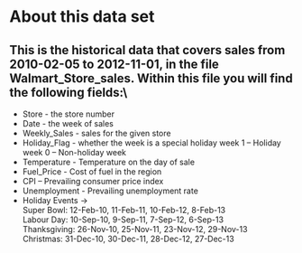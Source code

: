 # About this data set
## This is the historical data that covers sales from 2010-02-05 to 2012-11-01, in the file Walmart_Store_sales. Within this file you will find the following fields:\

* Store - the store number
* Date - the week of sales
* Weekly_Sales - sales for the given store
* Holiday_Flag - whether the week is a special holiday week 1 – Holiday week 0 – Non-holiday week
* Temperature - Temperature on the day of sale
* Fuel_Price - Cost of fuel in the region
* CPI – Prevailing consumer price index
* Unemployment - Prevailing unemployment rate
* Holiday Events -> <br /> Super Bowl: 12-Feb-10, 11-Feb-11, 10-Feb-12, 8-Feb-13<br /> Labour Day: 10-Sep-10, 9-Sep-11, 7-Sep-12, 6-Sep-13<br /> Thanksgiving: 26-Nov-10, 25-Nov-11, 23-Nov-12, 29-Nov-13<br /> Christmas: 31-Dec-10, 30-Dec-11, 28-Dec-12, 27-Dec-13
